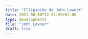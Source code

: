 ```yaml
---
title: "Ellipsoïde de John Lowner"
date: 2021-08-06T12:52:59+02:00
type: developments  
file: "John_Lowner"
draft: true
---
```

